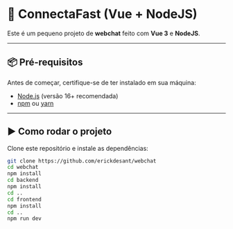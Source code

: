 # 💬 ConnectaFast (Vue + NodeJS)

Este é um pequeno projeto de **webchat** feito com **Vue 3** e **NodeJS**.  

---

## 📦 Pré-requisitos

Antes de começar, certifique-se de ter instalado em sua máquina:

- [Node.js](https://nodejs.org/) (versão 16+ recomendada)
- [npm](https://www.npmjs.com/) ou [yarn](https://yarnpkg.com/)

---

## ▶️ Como rodar o projeto

Clone este repositório e instale as dependências:

```bash
git clone https://github.com/erickdesant/webchat
cd webchat
npm install
cd backend
npm install
cd ..
cd frontend
npm install
cd ..
npm run dev



